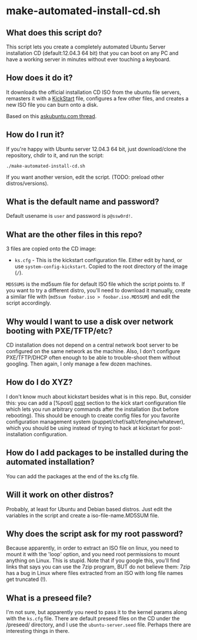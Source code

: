 # make-automated-install-cd.sh

## What does this script do? 

This script lets you create a completely automated Ubuntu Server installation CD (default:12.04.3 64 bit) that you can boot on any PC and have a working server in minutes without ever touching a keyboard.

## How does it do it?

It downloads the official installation CD ISO from the ubuntu file servers, remasters it with a [KickStart](http://fedoraproject.org/wiki/Anaconda/Kickstart) file, configures a few other files, and creates a new ISO file you can burn onto a disk.

Based on this [askubuntu.com thread](http://askubuntu.com/questions/122505/how-do-i-create-a-completely-unattended-install-of-ubuntu).

## How do I run it?

If you're happy with Ubuntu server 12.04.3 64 bit, just download/clone the repository, chdir to it, and run the script:

    ./make-automated-install-cd.sh

If you want another version, edit the script. (TODO: preload other distros/versions).

## What is the default name and password?

Default usename is `user` and password is `p@ssw0rd!`. 

## What are the other files in this repo?

3 files are copied onto the CD image:

* `ks.cfg` - This is the kickstart configuration file. Either edit by hand, or use `system-config-kickstart`. Copied to the root directory of the image (`/`).

`MD5SUMS` is the md5sum file for default ISO file which the script points to.  If you want to try a different distro, you'll need to download it manually, create a similar file with (`md5sum foobar.iso > foobar.iso.MD5SUM`) and edit the script accordingly.
 
## Why would I want to use a disk over network booting with PXE/TFTP/etc?

CD installation does not depend on a central network boot server to be configured on the same network as the machine.  Also, I don't configure PXE/TFTP/DHCP often enough to be able to trouble-shoot them without googling.  Then again, I only manage a few dozen machines.

## How do I do XYZ?

I don't know much about kickstart besides what is in this repo.  But, consider this: you can add a [%post] [post] section to the kick start configuration file which lets you run arbitrary commands after the installation (but before rebooting).  This should be enough to create config files for you favorite configuration management system (puppet/chef/salt/cfengine/whatever), which you should be using instead of trying to hack at kickstart for post-installation configuration.

  [post]: http://fedoraproject.org/wiki/Anaconda/Kickstart#Chapter_5._Post-installation_Script

## How do I add packages to be installed during the automated installation?

You can add the packages at the end of the ks.cfg file.

## Will it work on other distros?

Probably, at least for Ubuntu and Debian based distros.  Just edit the variables in the script and create a iso-file-name.MD5SUM file.

## Why does the script ask for my root password?

Because apparently, in order to extract an ISO file on linux, you need to mount it with the 'loop' option, and you need root permissions to mount anything on Linux.  This is stupid.  Note that if you google this, you'll find links that says you can use the 7zip program, BUT do not believe them: 7zip has a bug in Linux where files extracted from an ISO with long file names get truncated (!).

## What is a preseed file?

I'm not sure, but apparently you need to pass it to the kernel params along with the `ks.cfg` file.  There are default preseed files on the CD under the /preseed/ directory, and I use the `ubuntu-server.seed` file. Perhaps there are interesting things in there. 
